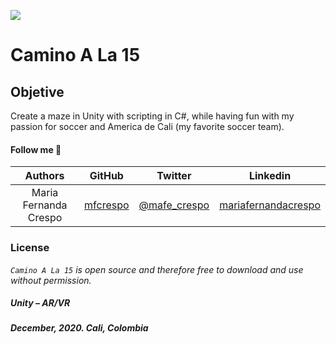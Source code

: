 ![](https://upload.wikimedia.org/wikipedia/commons/8/8a/Official_unity_logo.png)

# Camino A La 15

## Objetive
Create a maze in Unity with scripting in C#, while having fun with my passion for soccer and America de Cali (my favorite soccer team).


#### Follow me 💬

| Authors | GitHub | Twitter | Linkedin |
| :---: | :---: | :---: | :---: |
| Maria Fernanda Crespo | [mfcrespo](https://github.com/mfcrespo) | [@mafe_crespo](https://twitter.com/mafe_crespo) | [mariafernandacrespo](https://www.linkedin.com/in/mariafernandacrespo) |

### License
*`Camino A La 15` is open source and therefore free to download and use without permission.*


##### Unity – AR/VR
##### December, 2020. Cali, Colombia
